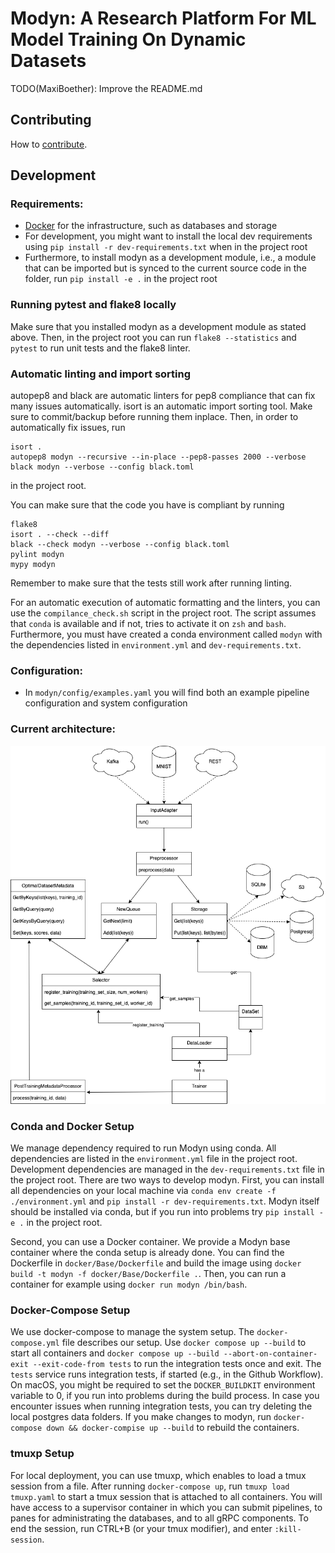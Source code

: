 # Modyn: A Research Platform For ML Model Training On Dynamic Datasets

TODO(MaxiBoether): Improve the README.md

## Contributing

How to [contribute](CONTRIBUTING.md).

## Development 

### Requirements:
- [Docker](https://docs.docker.com/get-docker/) for the infrastructure, such as databases and storage
- For development, you might want to install the local dev requirements using `pip install -r dev-requirements.txt` when in the project root
- Furthermore, to install modyn as a development module, i.e., a module that can be imported but is synced to the current source code in the folder, run `pip install -e .` in the project root

### Running pytest and flake8 locally

Make sure that you installed modyn as a development module as stated above. Then, in the project root you can run `flake8 --statistics` and `pytest` to run unit tests and the flake8 linter.

### Automatic linting and import sorting

autopep8 and black are automatic linters for pep8 compliance that can fix many issues automatically.
isort is an automatic import sorting tool.
Make sure to commit/backup before running them inplace. Then, in order to automatically fix issues, run
```
isort .
autopep8 modyn --recursive --in-place --pep8-passes 2000 --verbose
black modyn --verbose --config black.toml
```
in the project root.

You can make sure that the code you have is compliant by running
```
flake8
isort . --check --diff
black --check modyn --verbose --config black.toml
pylint modyn
mypy modyn
```

Remember to make sure that the tests still work after running linting.

For an automatic execution of automatic formatting and the linters, you can use the `compilance_check.sh` script in the project root. 
The script assumes that `conda` is available and if not, tries to activate it on `zsh` and `bash`.
Furthermore, you must have created a conda environment called `modyn` with the dependencies listed in `environment.yml` and `dev-requirements.txt`.

### Configuration:
- In `modyn/config/examples.yaml` you will find both an example pipeline configuration and system configuration

### Current architecture:

![Current architecture diagram](docs/images/Architecture.png)

### Conda and Docker Setup
We manage dependency required to run Modyn using conda. All dependencies are listed in the `environment.yml` file in the project root.
Development dependencies are managed in the `dev-requirements.txt` file in the project root.
There are two ways to develop modyn.
First, you can install all dependencies on your local machine via `conda env create -f ./environment.yml` and `pip install -r dev-requirements.txt`.
Modyn itself should be installed via conda, but if you run into problems try `pip install -e .` in the project root.

Second, you can use a Docker container. We provide a Modyn base container where the conda setup is already done. You can find the Dockerfile in `docker/Base/Dockerfile` and build the image using `docker build -t modyn -f docker/Base/Dockerfile .`. Then, you can run a container for example using `docker run modyn /bin/bash`.

### Docker-Compose Setup
We use docker-compose to manage the system setup.
The `docker-compose.yml` file describes our setup. 
Use `docker compose up --build` to start all containers and `docker compose up --build --abort-on-container-exit --exit-code-from tests` to run the integration tests once and exit.
The `tests` service runs integration tests, if started (e.g., in the Github Workflow).
On macOS, you might be required to set the `DOCKER_BUILDKIT` environment variable to 0, if you run into problems during the build process.
In case you encounter issues when running integration tests, you can try deleting the local postgres data folders.
If you make changes to modyn, run `docker-compose down && docker-compise up --build` to rebuild the containers.

### tmuxp Setup
For local deployment, you can use tmuxp, which enables to load a tmux session from a file.
After running `docker-compose up`, run `tmuxp load tmuxp.yaml` to start a tmux session that is attached to all containers.
You will have access to a supervisor container in which you can submit pipelines, to panes for administrating the databases, and to all gRPC components.
To end the session, run CTRL+B (or your tmux modifier), and enter `:kill-session`.